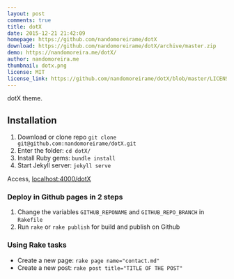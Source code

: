 ```yaml
---
layout: post
comments: true
title: dotX
date: 2015-12-21 21:42:09
homepage: https://github.com/nandomoreirame/dotX
download: https://github.com/nandomoreirame/dotX/archive/master.zip
demo: https://nandomoreira.me/dotX/
author: nandomoreira.me
thumbnail: dotx.png
license: MIT
license_link: https://github.com/nandomoreirame/dotX/blob/master/LICENSE
---
```


dotX theme.

## Installation

1. Download or clone repo `git clone git@github.com:nandomoreirame/dotX.git`
2. Enter the folder: `cd dotX/`
3. Install Ruby gems: `bundle install`
4. Start Jekyll server: `jekyll serve`

Access, [localhost:4000/dotX](https://localhost:4000/dotX)

### Deploy in Github pages in 2 steps

1. Change the variables `GITHUB_REPONAME` and `GITHUB_REPO_BRANCH` in `Rakefile`
2. Run `rake` or `rake publish` for build and publish on Github

### Using Rake tasks

* Create a new page: `rake page name="contact.md"`
* Create a new post: `rake post title="TITLE OF THE POST"`
